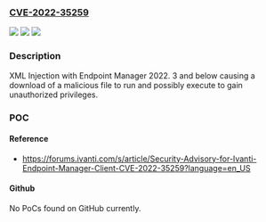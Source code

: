 ### [CVE-2022-35259](https://cve.mitre.org/cgi-bin/cvename.cgi?name=CVE-2022-35259)
![](https://img.shields.io/static/v1?label=Product&message=Ivanti%20Endpoint%20Manager&color=blue)
![](https://img.shields.io/static/v1?label=Version&message=2022.3%20and%20below%20&color=brightgreen)
![](https://img.shields.io/static/v1?label=Vulnerability&message=XML%20Injection%20(CWE-91)&color=brightgreen)

### Description

XML Injection with Endpoint Manager 2022. 3 and below causing a download of a malicious file to run and possibly execute to gain unauthorized privileges.

### POC

#### Reference
- https://forums.ivanti.com/s/article/Security-Advisory-for-Ivanti-Endpoint-Manager-Client-CVE-2022-35259?language=en_US

#### Github
No PoCs found on GitHub currently.


